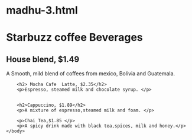 # madhu-3.html
<html>
	<head>
		  <title>starbuzz coffee </title>
		  <style type="text/css">
		  </style>
	</head>
	<body>
		<h1>Starbuzz coffee Beverages</h1>
		<h2>House blend, $1.49</h2>
		<P> A Smooth, mild  blend of coffees from mexico,
		              Bolivia and Guatemala.</P>
		              
		<h2> Mocha Cafe  Latte, $2.35</h2>
		<p>Espresso, steamed milk and chocolate syrup. </p>
		
		
		<h2>Cappuccino, $1.89</h2>
		<p>A mixture of espresso,steamed milk and foam. </p>
		
		<p>Chai Tea,$1.85 </p>
		<p>A spicy drink made with black tea,spices, milk and honey.</p> 
	</body>
</html>
